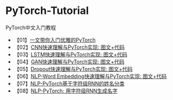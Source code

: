 # PyTorch-Tutorial
PyTorch中文入门教程


+ 【01】[一文带你入门优雅的PyTorch](http://py-torch.info/archives/6)
+ 【02】[CNN快速理解与PyTorch实现: 图文+代码](http://py-torch.info/archives/30)
+ 【03】[LSTM快速理解与PyTorch实现: 图文+代码](http://py-torch.info/archives/37)
+ 【04】[GAN快速理解与PyTorch实现: 图文+代码](http://py-torch.info/archives/44)
+ 【05】[Dropout快速理解与PyTorch实现: 图文+代码](http://py-torch.info/archives/48)
+ 【06】[NLP-Word Embedding快速理解与PyTorch实现: 图文+代码](http://py-torch.info/archives/63)
+ 【07】[NLP-PyTorch基于字符级RNN的姓名分类](http://py-torch.info/archives/66)
+ 【08】[NLP-PyTorch: 用字符级RNN生成名字](http://py-torch.info/archives/73)
